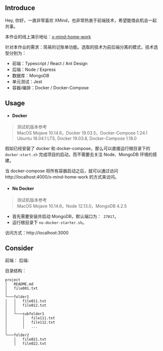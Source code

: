 
## Introduce
Hey, 你好，一直非常喜欢 XMind，也非常热衷于前端技术，希望能借此机会一起共事。

本作业的线上演示地址：[x-mind-home-work](https://0504.pet/x-mind-home-work)  

针对本作业的需求：简易的记账单功能。选取的技术为前后端分离的模式，技术选型分别为：
- 前端：Typescript / React / Ant Design
- 后端：Node / Express
- 数据库：MongoDB
- 单元测试：Jest 
- 容器/编排：Docker / Docker-Compose

## Usage

- #### Docker

> 测试机版本参考  
> MacOS Mojave 10.14.6，Docker 19.03.5，Docker-Compose 1.24.1  
> Ubuntu 16.04.1 LTS, Docker 19.03.8, Docker-Compose 1.18.0

假如已经安装了 docker 和 docker-compose，那么可以直接运行根目录下的 `` docker-start.sh `` 完成项目的启动，而不需要去关注
 Node、MongoDB 环境的搭建。
 
 当 docker-compose 将所有容器启动之后，就可以通过访问 http://localhost:4000/x-mind-home-work 的方式来访问。
 
 - #### No Docker
 > 测试机版本参考  
 > MacOS Mojave 10.14.6，Node 12.13.0，MongoDB 4.2.5  

- 首先需要安装并启动 MongoDB，默认端口为：`` 27017``。
- 运行根目录下 `` no-docker-starter.sh ``。

访问方式：http://localhost:3000

 ## Consider
 
 前端：
 后端:


目录结构：
```
project
│   README.md
│   file001.txt    
│
└───folder1
│   │   file011.txt
│   │   file012.txt
│   │
│   └───subfolder1
│       │   file111.txt
│       │   file112.txt
│       │   ...
│   
└───folder2
    │   file021.txt
    │   file022.txt
```

